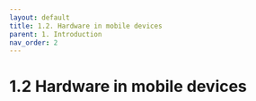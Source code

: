 ```yaml
---
layout: default
title: 1.2. Hardware in mobile devices
parent: 1. Introduction
nav_order: 2
---
```


# 1.2 Hardware in mobile devices
